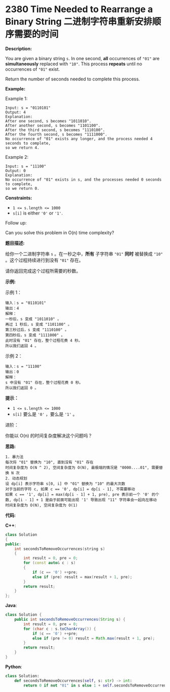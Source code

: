# 2380 Time Needed to Rearrange a Binary String 二进制字符串重新安排顺序需要的时间

__Description:__

You are given a binary string `s`. In one second, __all__ occurrences of `"01"` are __simultaneously__ replaced with `"10"`. This process __repeats__ until no occurrences of `"01"` exist.

Return the number of seconds needed to complete this process.

__Example:__

Example 1:

```text
Input: s = "0110101"
Output: 4
Explanation: 
After one second, s becomes "1011010".
After another second, s becomes "1101100".
After the third second, s becomes "1110100".
After the fourth second, s becomes "1111000".
No occurrence of "01" exists any longer, and the process needed 4 seconds to complete,
so we return 4.
```

Example 2:

```text
Input: s = "11100"
Output: 0
Explanation:
No occurrence of "01" exists in s, and the processes needed 0 seconds to complete,
so we return 0.
```

__Constraints:__

- `1 <= s.length <= 1000`
- `s[i]` is either `'0'` or `'1'`.

Follow up:

Can you solve this problem in O(n) time complexity?

__题目描述:__

给你一个二进制字符串 `s` 。在一秒之中，__所有__ 子字符串 `"01"` __同时__ 被替换成 `"10"` 。这个过程持续进行到没有 `"01"` 存在。

请你返回完成这个过程所需要的秒数。

__示例:__

示例 1：

```text
输入：s = "0110101"
输出：4
解释：
一秒后，s 变成 "1011010" 。
再过 1 秒后，s 变成 "1101100" 。
第三秒过后，s 变成 "1110100" 。
第四秒后，s 变成 "1111000" 。
此时没有 "01" 存在，整个过程花费 4 秒。
所以我们返回 4 。
```

示例 2：

```text
输入：s = "11100"
输出：0
解释：
s 中没有 "01" 存在，整个过程花费 0 秒。
所以我们返回 0 。
```

__提示：__

- `1 <= s.length <= 1000`
- `s[i]` 要么是 `'0'` ，要么是 `'1'` 。

进阶：

你能以 O(n) 的时间复杂度解决这个问题吗？

__思路:__

```text
1. 暴力法
每次将 "01" 替换为 "10", 直到没有 "01" 存在
时间复杂度为 O(N ^ 2), 空间复杂度为 O(N), 最极端的情况是 "0000....01", 需要替换 N 次
2. 动态规划
设 dp[i] 表示字符串 s[0, i] 中 "01" 替换为 "10" 的最大次数
对于当前的字符 c, 如果 c == '0', dp[i] = dp[i - 1], 不需要移动
如果 c == '1', dp[i] = max(dp[i - 1] + 1, pre), pre 表示前一个 '0' 的个数, dp[i - 1] + 1 是由于前面可能出现 '1' 导致出现 "11" 字符串会一起向左移动
时间复杂度为 O(N), 空间复杂度为 O(1)
```

__代码:__

__C++__:

```C++
class Solution 
{
public:
    int secondsToRemoveOccurrences(string s) 
    {
        int result = 0, pre = 0;
        for (const auto& c : s) 
        {
            if (c == '0') ++pre;
            else if (pre) result = max(result + 1, pre);
        }
        return result;
    }
};
```

__Java__:

```Java
class Solution {
    public int secondsToRemoveOccurrences(String s) {
        int result = 0, pre = 0;
        for (char c : s.toCharArray()) {
            if (c == '0') ++pre;
            else if (pre != 0) result = Math.max(result + 1, pre);
        }
        return result;
    }
}
```

__Python__:

```Python
class Solution:
    def secondsToRemoveOccurrences(self, s: str) -> int:
        return 0 if not "01" in s else 1 + self.secondsToRemoveOccurrences(s.replace("01", "10"))
```
